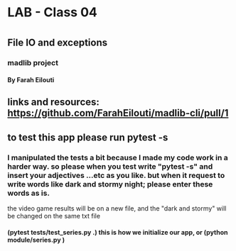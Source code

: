 # LAB - Class 04
#
## File IO and exceptions
### madlib project
#### By Farah Eilouti
## links and resources: https://github.com/FarahEilouti/madlib-cli/pull/1
## to test this app please run pytest -s 

### I manipulated the tests a bit because I made my code work in a harder way. so please when you test write "pytest -s" and insert your adjectives ...etc as you like. but when it request to write words like dark and stormy night; please enter these words as is.

the video game results will be on a new file, and the "dark and stormy" will be changed on the same txt file

#### (pytest tests/test_series.py .) this is how we initialize our app, or (python module/series.py )
